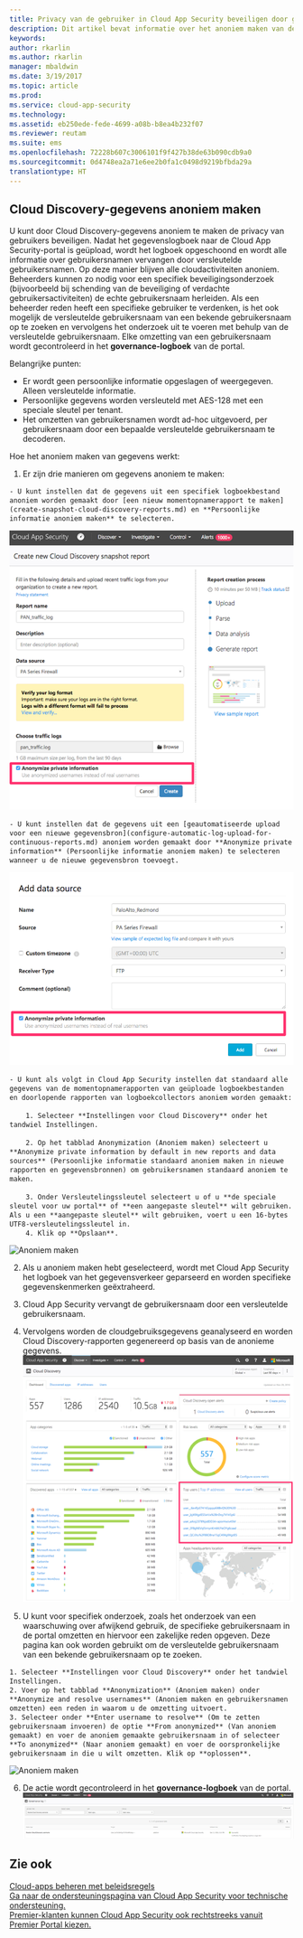 ```yaml
---
title: Privacy van de gebruiker in Cloud App Security beveiligen door gegevens anoniem te maken | Microsoft Docs
description: Dit artikel bevat informatie over het anoniem maken van de gebruikersnamen in uw Cloud Discovery-gegevens.
keywords: 
author: rkarlin
ms.author: rkarlin
manager: mbaldwin
ms.date: 3/19/2017
ms.topic: article
ms.prod: 
ms.service: cloud-app-security
ms.technology: 
ms.assetid: eb250ede-fede-4699-a08b-b8ea4b232f07
ms.reviewer: reutam
ms.suite: ems
ms.openlocfilehash: 72228b607c3006101f9f427b38de63b090cdb9a0
ms.sourcegitcommit: 0d4748ea2a71e6ee2b0fa1c0498d9219bfbda29a
translationtype: HT
---
```

## <a name="cloud-discovery-data-anonymization"></a>Cloud Discovery-gegevens anoniem maken

U kunt door Cloud Discovery-gegevens anoniem te maken de privacy van gebruikers beveiligen. Nadat het gegevenslogboek naar de Cloud App Security-portal is geüpload, wordt het logboek opgeschoond en wordt alle informatie over gebruikersnamen vervangen door versleutelde gebruikersnamen. Op deze manier blijven alle cloudactiviteiten anoniem. Beheerders kunnen zo nodig voor een specifiek beveiligingsonderzoek (bijvoorbeeld bij schending van de beveiliging of verdachte gebruikersactiviteiten) de echte gebruikersnaam herleiden. Als een beheerder reden heeft een specifieke gebruiker te verdenken, is het ook mogelijk de versleutelde gebruikersnaam van een bekende gebruikersnaam op te zoeken en vervolgens het onderzoek uit te voeren met behulp van de versleutelde gebruikersnaam. Elke omzetting van een gebruikersnaam wordt gecontroleerd in het **governance-logboek** van de portal.

Belangrijke punten:
-    Er wordt geen persoonlijke informatie opgeslagen of weergegeven. Alleen versleutelde informatie.
-    Persoonlijke gegevens worden versleuteld met AES-128 met een speciale sleutel per tenant.
-    Het omzetten van gebruikersnamen wordt ad-hoc uitgevoerd, per gebruikersnaam door een bepaalde versleutelde gebruikersnaam te decoderen.


Hoe het anoniem maken van gegevens werkt:

1.    Er zijn drie manieren om gegevens anoniem te maken: 
    
    - U kunt instellen dat de gegevens uit een specifiek logboekbestand anoniem worden gemaakt door [een nieuw momentopnamerapport te maken](create-snapshot-cloud-discovery-reports.md) en **Persoonlijke informatie anoniem maken** te selecteren.
 ![Gegevens van momentopnamen anoniem maken](./media/anonymize-log.png)

    - U kunt instellen dat de gegevens uit een [geautomatiseerde upload voor een nieuwe gegevensbron](configure-automatic-log-upload-for-continuous-reports.md) anoniem worden gemaakt door **Anonymize private information** (Persoonlijke informatie anoniem maken) te selecteren wanneer u de nieuwe gegevensbron toevoegt.  
 ![Logboekgegevens anoniem maken](./media/anonymize-autolog.png)

    - U kunt als volgt in Cloud App Security instellen dat standaard alle gegevens van de momentopnamerapporten van geüploade logboekbestanden en doorlopende rapporten van logboekcollectors anoniem worden gemaakt:
     
        1. Selecteer **Instellingen voor Cloud Discovery** onder het tandwiel Instellingen.
     
        2. Op het tabblad Anonymization (Anoniem maken) selecteert u **Anonymize private information by default in new reports and data sources** (Persoonlijke informatie standaard anoniem maken in nieuwe rapporten en gegevensbronnen) om gebruikersnamen standaard anoniem te maken.

        3. Onder Versleutelingssleutel selecteert u of u **de speciale sleutel voor uw portal** of **een aangepaste sleutel** wilt gebruiken. Als u een **aangepaste sleutel** wilt gebruiken, voert u een 16-bytes UTF8-versleutelingssleutel in.
        4. Klik op **Opslaan**.
  ![Anoniem maken](./media/anonymizer1.png)
  

2.    Als u anoniem maken hebt geselecteerd, wordt met Cloud App Security het logboek van het gegevensverkeer geparseerd en worden specifieke gegevenskenmerken geëxtraheerd.
3.    Cloud App Security vervangt de gebruikersnaam door een versleutelde gebruikersnaam.
4.    Vervolgens worden de cloudgebruiksgegevens geanalyseerd en worden Cloud Discovery-rapporten gegenereerd op basis van de anonieme gegevens.
 ![Dashboard Anonymize Cloud Discovery (Cloud Discovery anoniem maken)](./media/anonymize-dashboard.png)
 

5.    U kunt voor specifiek onderzoek, zoals het onderzoek van een waarschuwing over afwijkend gebruik, de specifieke gebruikersnaam in de portal omzetten en hiervoor een zakelijke reden opgeven. Deze pagina kan ook worden gebruikt om de versleutelde gebruikersnaam van een bekende gebruikersnaam op te zoeken. 

    1. Selecteer **Instellingen voor Cloud Discovery** onder het tandwiel Instellingen.
    2. Voer op het tabblad **Anonymization** (Anoniem maken) onder **Anonymize and resolve usernames** (Anoniem maken en gebruikersnamen omzetten) een reden in waarom u de omzetting uitvoert.
    3. Selecteer onder **Enter username to resolve** (Om te zetten gebruikersnaam invoeren) de optie **From anonymized** (Van anoniem gemaakt) en voer de anoniem gemaakte gebruikersnaam in of selecteer **To anonymized** (Naar anoniem gemaakt) en voer de oorspronkelijke gebruikersnaam in die u wilt omzetten. Klik op **oplossen**. 
![Anoniem maken](./media/anonymizer.png)

6.    De actie wordt gecontroleerd in het **governance-logboek** van de portal. 
![Anoniem maken](./media/anonymize-gov-log.png)




  
      
## <a name="see-also"></a>Zie ook  
[Cloud-apps beheren met beleidsregels](control-cloud-apps-with-policies.md)   
[Ga naar de ondersteuningspagina van Cloud App Security voor technische ondersteuning.](http://support.microsoft.com/oas/default.aspx?prid=16031)   
[Premier-klanten kunnen Cloud App Security ook rechtstreeks vanuit Premier Portal kiezen.](https://premier.microsoft.com/)  
    
      
  